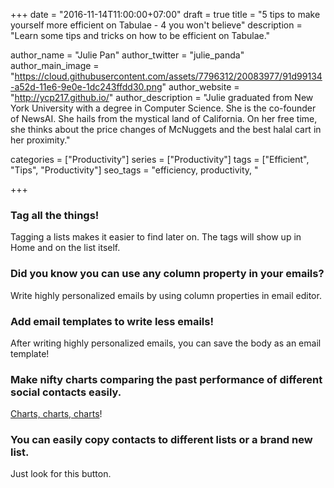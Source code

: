 +++
date = "2016-11-14T11:00:00+07:00"
draft = true
title = "5 tips to make yourself more efficient on Tabulae - 4 you won't believe"
description = "Learn some tips and tricks on how to be efficient on Tabulae."

author_name = "Julie Pan"
author_twitter = "julie_panda"
author_main_image = "https://cloud.githubusercontent.com/assets/7796312/20083977/91d99134-a52d-11e6-9e0e-1dc243ffdd30.png"
author_website = "http://ycp217.github.io/"
author_description = "Julie graduated from New York University with a degree in Computer Science. She is the co-founder of NewsAI. She hails from the mystical land of California. On her free time, she thinks about the price changes of McNuggets and the best halal cart in her proximity."

categories = ["Productivity"]
series = ["Productivity"]
tags = ["Efficient", "Tips", "Productivity"]
seo_tags = "efficiency, productivity, "

+++

### Tag all the things!

Tagging a lists makes it easier to find later on. The tags will show up in Home and on the list itself.

### Did you know you can use any column property in your emails?

Write highly personalized emails by using column properties in email editor.

### Add email templates to write less emails!

After writing highly personalized emails, you can save the body as an email template!

### Make nifty charts comparing the past performance of different social contacts easily.

[Charts, charts, charts](/how-to-make-an-instagram-timeline/)!

### You can easily copy contacts to different lists or a brand new list.

Just look for this button.
